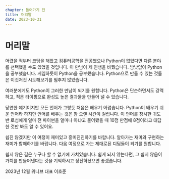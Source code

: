 ```yaml
---
chapter: 들어가기 전
title: 머리말
date: 2023-10-31
---
```


# 머리말

어렸을 적부터 코딩을 해왔고 컴퓨터공학을 전공했으나 Python이 없었다면 다른 분야를 선택했을 수도 있었을 것입니다. 이 만남이 제 인생을 바꿨습니다. 밤낮없이 Python을 공부했습니다. 게임하듯이 Python을 공부했습니다. Python으로 만들 수 있는 것들은 이것저것 시도해보기를 멈추지 않았습니다.

여러분에게도 Python이 그러한 만남이 되기를 원합니다. Python은 단순하면서도 강력하고, 적은 타이핑으로 완성도 높은 결과물을 만들어 낼 수 있습니다.

당연한 얘기이지만 모든 언어가 그렇듯 처음은 배우기 어렵습니다. Python이 배우기 쉬운 언어라 하지만 언어를 배우는 것은 참 오랜 시간이 걸립니다. 이 언어를 창시한 귀도 반 로섬에게 얼마 전 파이썬을 얼마나 아냐고 물어봤을 때 10점 만점에 8점이라고 대답한 것만 봐도 알 수 있어요.

쉽진 않겠지만 이 여정이 재미있고 흥미진진하기를 바랍니다. 알아가는 재미와 구현하는 재미가 함께하기를 바랍니다. 다음 여정으로 가는 제대로된 디딤돌이 되기를 원합니다.

쉽지 않은 길은 누구나 할 수 없기에 가치있습니다. 쉽게 되지 않는다면, 그 쉽지 않음이 가치를 만들어낸다는 것을 기억하시고 정진하셨으면 좋겠습니다.

2023년 12월 위니브 대표 이호준

